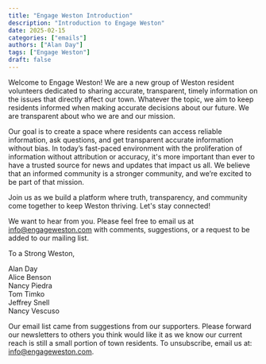 ```yaml
---
title: "Engage Weston Introduction"
description: "Introduction to Engage Weston"
date: 2025-02-15
categories: ["emails"]
authors: ["Alan Day"]
tags: ["Engage Weston"]
draft: false
---
```

Welcome to Engage Weston! We are a new group of Weston resident volunteers dedicated to sharing accurate, transparent, timely information on the issues that directly affect our town.  Whatever the topic, we aim to keep residents informed when making accurate decisions about our future.  We are transparent about who we are and our mission.  

Our goal is to create a space where residents can access reliable information, ask questions, and get transparent accurate information without bias. In today’s fast-paced environment with the proliferation of information without attribution or accuracy, it's more important than ever to have a trusted source for news and updates that impact us all. We believe that an informed community is a stronger community, and we’re excited to be part of that mission.

Join us as we build a platform where truth, transparency, and community come together to keep Weston thriving. Let's stay connected!

We want to hear from you.  Please feel free to email us at info@engageweston.com with comments, suggestions, or a request to be added to our mailing list.

To a Strong Weston,

Alan Day  
Alice Benson  
Nancy Piedra  
Tom Timko  
Jeffrey Snell  
Nancy Vescuso  

Our email list came from suggestions from our supporters. Please forward our newsletters to others you think would like it as we know our current reach is still a small portion of town residents.  To unsubscribe, email us at:  info@engageweston.com.
